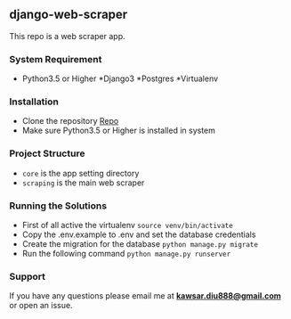 ## django-web-scraper
This repo is a web scraper app.

### System Requirement
* Python3.5 or Higher
*Django3
*Postgres
*Virtualenv

### Installation
* Clone the repository [Repo](https://github.com/mkawsar/django-web-scraper)
* Make sure Python3.5 or Higher is installed in system

### Project Structure

* `core` is the app setting directory
* `scraping` is the main web scraper


### Running the Solutions
* First of all active the virtualenv `source venv/bin/activate`
* Copy the .env.example to .env and set the database credentials
* Create the migration for the database `python manage.py migrate`
* Run the following command `python manage.py runserver`

### Support
If you have any questions please email me at **kawsar.diu888@gmail.com** or open an issue.
